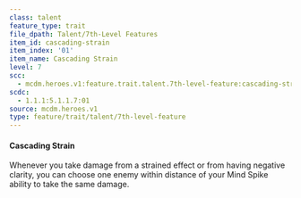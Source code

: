 ```yaml
---
class: talent
feature_type: trait
file_dpath: Talent/7th-Level Features
item_id: cascading-strain
item_index: '01'
item_name: Cascading Strain
level: 7
scc:
  - mcdm.heroes.v1:feature.trait.talent.7th-level-feature:cascading-strain
scdc:
  - 1.1.1:5.1.1.7:01
source: mcdm.heroes.v1
type: feature/trait/talent/7th-level-feature
---
```


#### Cascading Strain

Whenever you take damage from a strained effect or from having negative clarity, you can choose one enemy within distance of your Mind Spike ability to take the same damage.
